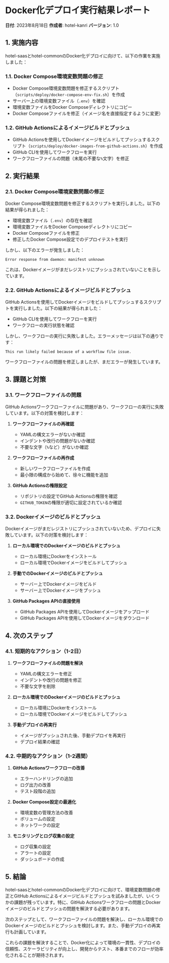 # Docker化デプロイ実行結果レポート

**日付**: 2023年8月18日
**作成者**: hotel-kanri
**バージョン**: 1.0

## 1. 実施内容

hotel-saasとhotel-commonのDocker化デプロイに向けて、以下の作業を実施しました：

### 1.1. Docker Compose環境変数問題の修正

- Docker Compose環境変数問題を修正するスクリプト（`scripts/deploy/docker-compose-env-fix.sh`）を作成
- サーバー上の環境変数ファイル（`.env`）を確認
- 環境変数ファイルをDocker Composeディレクトリにコピー
- Docker Composeファイルを修正（イメージ名を直接指定するように変更）

### 1.2. GitHub Actionsによるイメージビルドとプッシュ

- GitHub Actionsを使用してDockerイメージをビルドしてプッシュするスクリプト（`scripts/deploy/docker-images-from-github-actions.sh`）を作成
- GitHub CLIを使用してワークフローを実行
- ワークフローファイルの問題（末尾の不要な`%`文字）を修正

## 2. 実行結果

### 2.1. Docker Compose環境変数問題の修正

Docker Compose環境変数問題を修正するスクリプトを実行しました。以下の結果が得られました：

- 環境変数ファイル（`.env`）の存在を確認
- 環境変数ファイルをDocker Composeディレクトリにコピー
- Docker Composeファイルを修正
- 修正したDocker Compose設定でのデプロイテストを実行

しかし、以下のエラーが発生しました：

```
Error response from daemon: manifest unknown
```

これは、Dockerイメージがまだレジストリにプッシュされていないことを示しています。

### 2.2. GitHub Actionsによるイメージビルドとプッシュ

GitHub Actionsを使用してDockerイメージをビルドしてプッシュするスクリプトを実行しました。以下の結果が得られました：

- GitHub CLIを使用してワークフローを実行
- ワークフローの実行状態を確認

しかし、ワークフローの実行に失敗しました。エラーメッセージは以下の通りです：

```
This run likely failed because of a workflow file issue.
```

ワークフローファイルの問題を修正しましたが、まだエラーが発生しています。

## 3. 課題と対策

### 3.1. ワークフローファイルの問題

GitHub Actionsワークフローファイルに問題があり、ワークフローの実行に失敗しています。以下の対策を検討します：

1. **ワークフローファイルの再確認**
   - YAMLの構文エラーがないか確認
   - インデントや改行の問題がないか確認
   - 不要な文字（`%`など）がないか確認

2. **ワークフローファイルの再作成**
   - 新しいワークフローファイルを作成
   - 最小限の構成から始めて、徐々に機能を追加

3. **GitHub Actionsの権限設定**
   - リポジトリの設定でGitHub Actionsの権限を確認
   - `GITHUB_TOKEN`の権限が適切に設定されているか確認

### 3.2. Dockerイメージのビルドとプッシュ

Dockerイメージがまだレジストリにプッシュされていないため、デプロイに失敗しています。以下の対策を検討します：

1. **ローカル環境でのDockerイメージのビルドとプッシュ**
   - ローカル環境にDockerをインストール
   - ローカル環境でDockerイメージをビルドしてプッシュ

2. **手動でのDockerイメージのビルドとプッシュ**
   - サーバー上でDockerイメージをビルド
   - サーバー上でDockerイメージをプッシュ

3. **GitHub Packages APIの直接使用**
   - GitHub Packages APIを使用してDockerイメージをアップロード
   - GitHub Packages APIを使用してDockerイメージをダウンロード

## 4. 次のステップ

### 4.1. 短期的なアクション（1-2日）

1. **ワークフローファイルの問題を解決**
   - YAMLの構文エラーを修正
   - インデントや改行の問題を修正
   - 不要な文字を削除

2. **ローカル環境でのDockerイメージのビルドとプッシュ**
   - ローカル環境にDockerをインストール
   - ローカル環境でDockerイメージをビルドしてプッシュ

3. **手動デプロイの再実行**
   - イメージがプッシュされた後、手動デプロイを再実行
   - デプロイ結果の確認

### 4.2. 中期的なアクション（1-2週間）

1. **GitHub Actionsワークフローの改善**
   - エラーハンドリングの追加
   - ログ出力の改善
   - テスト段階の追加

2. **Docker Compose設定の最適化**
   - 環境変数の管理方法の改善
   - ボリュームの設定
   - ネットワークの設定

3. **モニタリングとログ収集の設定**
   - ログ収集の設定
   - アラートの設定
   - ダッシュボードの作成

## 5. 結論

hotel-saasとhotel-commonのDocker化デプロイに向けて、環境変数問題の修正とGitHub Actionsによるイメージビルドとプッシュを試みましたが、いくつかの課題が残っています。特に、GitHub Actionsワークフローの問題とDockerイメージのビルドとプッシュの問題を解決する必要があります。

次のステップとして、ワークフローファイルの問題を解決し、ローカル環境でのDockerイメージのビルドとプッシュを検討します。また、手動デプロイの再実行も計画しています。

これらの課題を解決することで、Docker化によって環境の一貫性、デプロイの信頼性、スケーラビリティが向上し、開発からテスト、本番までのフローが効率化されることが期待されます。
